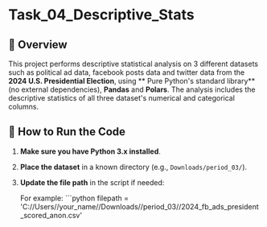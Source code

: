 # Task_04_Descriptive_Stats

## 📌 Overview

This project performs descriptive statistical analysis on 3 different datasets such as political ad data, facebook posts data and twitter data from the **2024 U.S. Presidential Election**,  using ** Pure Python's standard library** (no external dependencies), **Pandas** and **Polars**. The analysis includes the descriptive statistics of all three dataset's numerical and categorical columns.

## 🚀 How to Run the Code

1. **Make sure you have Python 3.x installed**.

2. **Place the dataset** in a known directory (e.g., `Downloads/period_03/`).

3. **Update the file path** in the script if needed:

   For example: ```python 
   filepath = 'C://Users//your_name//Downloads//period_03//2024_fb_ads_president_scored_anon.csv'
